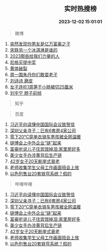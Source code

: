 <div align="center"><h2>实时热搜榜</h2><h4>2023-12-02 15:01:01</h4></div>

> 微博  

1. [突然发现你男友是亿万富豪之子](https://s.weibo.com/weibo?q=%23%E7%AA%81%E7%84%B6%E5%8F%91%E7%8E%B0%E4%BD%A0%E7%94%B7%E5%8F%8B%E6%98%AF%E4%BA%BF%E4%B8%87%E5%AF%8C%E8%B1%AA%E4%B9%8B%E5%AD%90%23&t=31&band_rank=1&Refer=top)<br />
2. [宋轶另一个冰淇淋是谁的](https://s.weibo.com/weibo?q=%23%E5%AE%8B%E8%BD%B6%E5%8F%A6%E4%B8%80%E4%B8%AA%E5%86%B0%E6%B7%87%E6%B7%8B%E6%98%AF%E8%B0%81%E7%9A%84%23&t=31&band_rank=2&Refer=top)<br />
3. [2023那些给我们力量的人](https://s.weibo.com/weibo?q=%232023%E9%82%A3%E4%BA%9B%E7%BB%99%E6%88%91%E4%BB%AC%E5%8A%9B%E9%87%8F%E7%9A%84%E4%BA%BA%23&t=31&band_rank=3&Refer=top)<br />
4. [尼格买提中奖](https://s.weibo.com/weibo?q=%E5%B0%BC%E6%A0%BC%E4%B9%B0%E6%8F%90%E4%B8%AD%E5%A5%96&t=31&band_rank=4&Refer=top)<br />
5. [黄体破裂](https://s.weibo.com/weibo?q=%E9%BB%84%E4%BD%93%E7%A0%B4%E8%A3%82&t=31&band_rank=5&Refer=top)<br />
6. [周一围朱丹你们敢耍老子](https://s.weibo.com/weibo?q=%E5%91%A8%E4%B8%80%E5%9B%B4%E6%9C%B1%E4%B8%B9%E4%BD%A0%E4%BB%AC%E6%95%A2%E8%80%8D%E8%80%81%E5%AD%90&t=31&band_rank=6&Refer=top)<br />
7. [刘诗诗 磨皮](https://s.weibo.com/weibo?q=%E5%88%98%E8%AF%97%E8%AF%97%20%E7%A3%A8%E7%9A%AE&t=31&band_rank=7&Refer=top)<br />
8. [女子连吃1周笋干小肠被切25厘米](https://s.weibo.com/weibo?q=%23%E5%A5%B3%E5%AD%90%E8%BF%9E%E5%90%831%E5%91%A8%E7%AC%8B%E5%B9%B2%E5%B0%8F%E8%82%A0%E8%A2%AB%E5%88%8725%E5%8E%98%E7%B1%B3%23&t=31&band_rank=8&Refer=top)<br />
9. [刘宇宁 脖子前倾](https://s.weibo.com/weibo?q=%E5%88%98%E5%AE%87%E5%AE%81%20%E8%84%96%E5%AD%90%E5%89%8D%E5%80%BE&t=31&band_rank=9&Refer=top)<br />

> 知乎  


> 百度  

1. [习近平向读懂中国国际会议致贺信](https://www.baidu.com/s?wd=%E4%B9%A0%E8%BF%91%E5%B9%B3%E5%90%91%E8%AF%BB%E6%87%82%E4%B8%AD%E5%9B%BD%E5%9B%BD%E9%99%85%E4%BC%9A%E8%AE%AE%E8%87%B4%E8%B4%BA%E4%BF%A1&sa=fyb_news&rsv_dl=fyb_news)<br />
2. [深圳父亲寻子：已有6套房4家公司](https://www.baidu.com/s?wd=%E6%B7%B1%E5%9C%B3%E7%88%B6%E4%BA%B2%E5%AF%BB%E5%AD%90%EF%BC%9A%E5%B7%B2%E6%9C%896%E5%A5%97%E6%88%BF4%E5%AE%B6%E5%85%AC%E5%8F%B8&sa=fyb_news&rsv_dl=fyb_news)<br />
3. [零下20℃穿单衣骑车男孩被全网温暖](https://www.baidu.com/s?wd=%E9%9B%B6%E4%B8%8B20%E2%84%83%E7%A9%BF%E5%8D%95%E8%A1%A3%E9%AA%91%E8%BD%A6%E7%94%B7%E5%AD%A9%E8%A2%AB%E5%85%A8%E7%BD%91%E6%B8%A9%E6%9A%96&sa=fyb_news&rsv_dl=fyb_news)<br />
4. [链博会上中外企业“链”起来](https://www.baidu.com/s?wd=%E9%93%BE%E5%8D%9A%E4%BC%9A%E4%B8%8A%E4%B8%AD%E5%A4%96%E4%BC%81%E4%B8%9A%E2%80%9C%E9%93%BE%E2%80%9D%E8%B5%B7%E6%9D%A5&sa=fyb_news&rsv_dl=fyb_news)<br />
5. [富豪听说儿子住宾馆掉泪:家里房好多](https://www.baidu.com/s?wd=%E5%AF%8C%E8%B1%AA%E5%90%AC%E8%AF%B4%E5%84%BF%E5%AD%90%E4%BD%8F%E5%AE%BE%E9%A6%86%E6%8E%89%E6%B3%AA%3A%E5%AE%B6%E9%87%8C%E6%88%BF%E5%A5%BD%E5%A4%9A&sa=fyb_news&rsv_dl=fyb_news)<br />
6. [美少女手办涉黄背后生产链](https://www.baidu.com/s?wd=%E7%BE%8E%E5%B0%91%E5%A5%B3%E6%89%8B%E5%8A%9E%E6%B6%89%E9%BB%84%E8%83%8C%E5%90%8E%E7%94%9F%E4%BA%A7%E9%93%BE&sa=fyb_news&rsv_dl=fyb_news)<br />
7. [42岁女子20天断崖式衰老](https://www.baidu.com/s?wd=42%E5%B2%81%E5%A5%B3%E5%AD%9020%E5%A4%A9%E6%96%AD%E5%B4%96%E5%BC%8F%E8%A1%B0%E8%80%81&sa=fyb_news&rsv_dl=fyb_news)<br />
8. [老师收集学生父母工作画面班会上放](https://www.baidu.com/s?wd=%E8%80%81%E5%B8%88%E6%94%B6%E9%9B%86%E5%AD%A6%E7%94%9F%E7%88%B6%E6%AF%8D%E5%B7%A5%E4%BD%9C%E7%94%BB%E9%9D%A2%E7%8F%AD%E4%BC%9A%E4%B8%8A%E6%94%BE&sa=fyb_news&rsv_dl=fyb_news)<br />
9. [以色列售台20套铁穹系统？假的](https://www.baidu.com/s?wd=%E4%BB%A5%E8%89%B2%E5%88%97%E5%94%AE%E5%8F%B020%E5%A5%97%E9%93%81%E7%A9%B9%E7%B3%BB%E7%BB%9F%EF%BC%9F%E5%81%87%E7%9A%84&sa=fyb_news&rsv_dl=fyb_news)<br />

> 哔哩哔哩  

1. [习近平向读懂中国国际会议致贺信](https://www.baidu.com/s?wd=%E4%B9%A0%E8%BF%91%E5%B9%B3%E5%90%91%E8%AF%BB%E6%87%82%E4%B8%AD%E5%9B%BD%E5%9B%BD%E9%99%85%E4%BC%9A%E8%AE%AE%E8%87%B4%E8%B4%BA%E4%BF%A1&sa=fyb_news&rsv_dl=fyb_news)<br />
2. [深圳父亲寻子：已有6套房4家公司](https://www.baidu.com/s?wd=%E6%B7%B1%E5%9C%B3%E7%88%B6%E4%BA%B2%E5%AF%BB%E5%AD%90%EF%BC%9A%E5%B7%B2%E6%9C%896%E5%A5%97%E6%88%BF4%E5%AE%B6%E5%85%AC%E5%8F%B8&sa=fyb_news&rsv_dl=fyb_news)<br />
3. [零下20℃穿单衣骑车男孩被全网温暖](https://www.baidu.com/s?wd=%E9%9B%B6%E4%B8%8B20%E2%84%83%E7%A9%BF%E5%8D%95%E8%A1%A3%E9%AA%91%E8%BD%A6%E7%94%B7%E5%AD%A9%E8%A2%AB%E5%85%A8%E7%BD%91%E6%B8%A9%E6%9A%96&sa=fyb_news&rsv_dl=fyb_news)<br />
4. [链博会上中外企业“链”起来](https://www.baidu.com/s?wd=%E9%93%BE%E5%8D%9A%E4%BC%9A%E4%B8%8A%E4%B8%AD%E5%A4%96%E4%BC%81%E4%B8%9A%E2%80%9C%E9%93%BE%E2%80%9D%E8%B5%B7%E6%9D%A5&sa=fyb_news&rsv_dl=fyb_news)<br />
5. [富豪听说儿子住宾馆掉泪:家里房好多](https://www.baidu.com/s?wd=%E5%AF%8C%E8%B1%AA%E5%90%AC%E8%AF%B4%E5%84%BF%E5%AD%90%E4%BD%8F%E5%AE%BE%E9%A6%86%E6%8E%89%E6%B3%AA%3A%E5%AE%B6%E9%87%8C%E6%88%BF%E5%A5%BD%E5%A4%9A&sa=fyb_news&rsv_dl=fyb_news)<br />
6. [美少女手办涉黄背后生产链](https://www.baidu.com/s?wd=%E7%BE%8E%E5%B0%91%E5%A5%B3%E6%89%8B%E5%8A%9E%E6%B6%89%E9%BB%84%E8%83%8C%E5%90%8E%E7%94%9F%E4%BA%A7%E9%93%BE&sa=fyb_news&rsv_dl=fyb_news)<br />
7. [42岁女子20天断崖式衰老](https://www.baidu.com/s?wd=42%E5%B2%81%E5%A5%B3%E5%AD%9020%E5%A4%A9%E6%96%AD%E5%B4%96%E5%BC%8F%E8%A1%B0%E8%80%81&sa=fyb_news&rsv_dl=fyb_news)<br />
8. [老师收集学生父母工作画面班会上放](https://www.baidu.com/s?wd=%E8%80%81%E5%B8%88%E6%94%B6%E9%9B%86%E5%AD%A6%E7%94%9F%E7%88%B6%E6%AF%8D%E5%B7%A5%E4%BD%9C%E7%94%BB%E9%9D%A2%E7%8F%AD%E4%BC%9A%E4%B8%8A%E6%94%BE&sa=fyb_news&rsv_dl=fyb_news)<br />
9. [以色列售台20套铁穹系统？假的](https://www.baidu.com/s?wd=%E4%BB%A5%E8%89%B2%E5%88%97%E5%94%AE%E5%8F%B020%E5%A5%97%E9%93%81%E7%A9%B9%E7%B3%BB%E7%BB%9F%EF%BC%9F%E5%81%87%E7%9A%84&sa=fyb_news&rsv_dl=fyb_news)<br />
